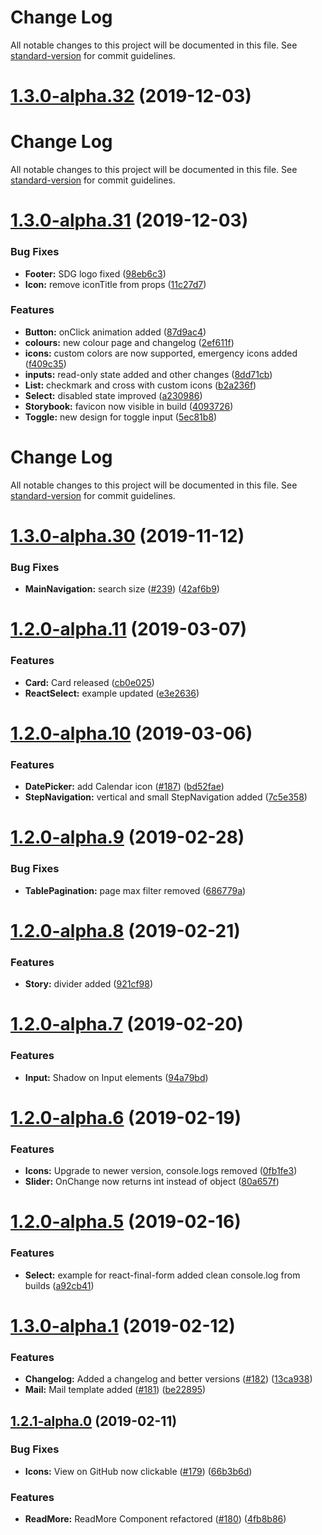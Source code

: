 # Change Log

All notable changes to this project will be documented in this file. See [standard-version](https://github.com/conventional-changelog/standard-version) for commit guidelines.

# [1.3.0-alpha.32](https://github.com/WFP/UI/compare/v1.3.0-alpha.31...v1.3.0-alpha.32) (2019-12-03)



# Change Log

All notable changes to this project will be documented in this file. See [standard-version](https://github.com/conventional-changelog/standard-version) for commit guidelines.

# [1.3.0-alpha.31](https://github.com/WFP/UI/compare/v1.3.0-alpha.30...v1.3.0-alpha.31) (2019-12-03)


### Bug Fixes

* **Footer:** SDG logo fixed ([98eb6c3](https://github.com/WFP/UI/commit/98eb6c3))
* **Icon:** remove iconTitle from props ([11c27d7](https://github.com/WFP/UI/commit/11c27d7))


### Features

* **Button:** onClick animation added ([87d9ac4](https://github.com/WFP/UI/commit/87d9ac4))
* **colours:** new colour page and changelog ([2ef611f](https://github.com/WFP/UI/commit/2ef611f))
* **icons:** custom colors are now supported, emergency icons added ([f409c35](https://github.com/WFP/UI/commit/f409c35))
* **inputs:** read-only state added and other changes ([8dd71cb](https://github.com/WFP/UI/commit/8dd71cb))
* **List:** checkmark and cross with custom icons ([b2a236f](https://github.com/WFP/UI/commit/b2a236f))
* **Select:** disabled state improved ([a230986](https://github.com/WFP/UI/commit/a230986))
* **Storybook:** favicon now visible in build ([4093726](https://github.com/WFP/UI/commit/4093726))
* **Toggle:** new design for toggle input ([5ec81b8](https://github.com/WFP/UI/commit/5ec81b8))



# Change Log

All notable changes to this project will be documented in this file. See [standard-version](https://github.com/conventional-changelog/standard-version) for commit guidelines.

# [1.3.0-alpha.30](https://github.com/WFP/UI/compare/v1.3.0-alpha.29...v1.3.0-alpha.30) (2019-11-12)

### Bug Fixes

- **MainNavigation:** search size ([#239](https://github.com/WFP/UI/issues/239)) ([42af6b9](https://github.com/WFP/UI/commit/42af6b9))

# [1.2.0-alpha.11](https://github.com/WFP/UI/compare/v1.2.0-alpha.10...v1.2.0-alpha.11) (2019-03-07)

### Features

- **Card:** Card released ([cb0e025](https://github.com/WFP/UI/commit/cb0e025))
- **ReactSelect:** example updated ([e3e2636](https://github.com/WFP/UI/commit/e3e2636))

# [1.2.0-alpha.10](https://github.com/WFP/UI/compare/v1.2.0-alpha.9...v1.2.0-alpha.10) (2019-03-06)

### Features

- **DatePicker:** add Calendar icon ([#187](https://github.com/WFP/UI/issues/187)) ([bd52fae](https://github.com/WFP/UI/commit/bd52fae))
- **StepNavigation:** vertical and small StepNavigation added ([7c5e358](https://github.com/WFP/UI/commit/7c5e358))

# [1.2.0-alpha.9](https://github.com/WFP/UI/compare/v1.2.0-alpha.8...v1.2.0-alpha.9) (2019-02-28)

### Bug Fixes

- **TablePagination:** page max filter removed ([686779a](https://github.com/WFP/UI/commit/686779a))

# [1.2.0-alpha.8](https://github.com/WFP/UI/compare/v1.2.0-alpha.7...v1.2.0-alpha.8) (2019-02-21)

### Features

- **Story:** divider added ([921cf98](https://github.com/WFP/UI/commit/921cf98))

# [1.2.0-alpha.7](https://github.com/WFP/UI/compare/v1.2.0-alpha.6...v1.2.0-alpha.7) (2019-02-20)

### Features

- **Input:** Shadow on Input elements ([94a79bd](https://github.com/WFP/UI/commit/94a79bd))

# [1.2.0-alpha.6](https://github.com/WFP/UI/compare/v1.2.0-alpha.5...v1.2.0-alpha.6) (2019-02-19)

### Features

- **Icons:** Upgrade to newer version, console.logs removed ([0fb1fe3](https://github.com/WFP/UI/commit/0fb1fe3))
- **Slider:** OnChange now returns int instead of object ([80a657f](https://github.com/WFP/UI/commit/80a657f))

# [1.2.0-alpha.5](https://github.com/WFP/UI/compare/v1.2.0-alpha.4...v1.2.0-alpha.5) (2019-02-16)

### Features

- **Select:** example for react-final-form added clean console.log from builds ([a92cb41](https://github.com/WFP/UI/commit/a92cb41))

# [1.3.0-alpha.1](https://github.com/WFP/UI/compare/v1.3.0-alpha.0...v1.3.0-alpha.1) (2019-02-12)

### Features

- **Changelog:** Added a changelog and better versions ([#182](https://github.com/WFP/UI/issues/182)) ([13ca938](https://github.com/WFP/UI/commit/13ca938))
- **Mail:** Mail template added ([#181](https://github.com/WFP/UI/issues/181)) ([be22895](https://github.com/WFP/UI/commit/be22895))

## [1.2.1-alpha.0](https://github.com/WFP/UI/compare/v1.2.0...v1.2.1-alpha.0) (2019-02-11)

### Bug Fixes

- **Icons:** View on GitHub now clickable ([#179](https://github.com/WFP/UI/issues/179)) ([66b3b6d](https://github.com/WFP/UI/commit/66b3b6d))

### Features

- **ReadMore:** ReadMore Component refactored ([#180](https://github.com/WFP/UI/issues/180)) ([4fb8b86](https://github.com/WFP/UI/commit/4fb8b86))
